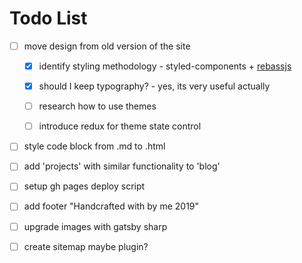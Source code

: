 # Todo List

- [ ] move design from old version of the site

  - [x] identify styling methodology - styled-components + [rebassjs](https://github.com/rebassjs/grid)

  - [x] should I keep typography? - yes, its very useful actually

  - [ ] research how to use themes

  - [ ] introduce redux for theme state control

- [ ] style code block from .md to .html

- [ ] add 'projects' with similar functionality to 'blog'

- [ ] setup gh pages deploy script

- [ ] add footer "Handcrafted with by me 2019"

- [ ] upgrade images with gatsby sharp

- [ ] create sitemap maybe plugin?
